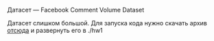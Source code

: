 Датасет — Facebook Comment Volume Dataset

Датасет слишком большой. Для запуска кода нужно скачать архив [отсюда](https://drive.google.com/file/d/1BZ08fAAY4_6Pi5QTpq668gFj0nsIWZji/view) и развернуть его в ./hw1
